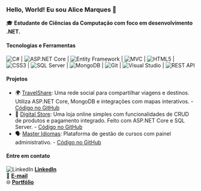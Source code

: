 ### Hello, World! Eu sou Alice Marques 👋

🎓 **Estudante de Ciências da Computação com foco em desenvolvimento .NET.**  

#### Tecnologias e Ferramentas  
![C#](https://img.shields.io/badge/C%23-239120?style=flat&logo=c-sharp&logoColor=white) |
![ASP.NET Core](https://img.shields.io/badge/ASP.NET_Core-512BD4?style=flat&logo=dotnet&logoColor=white) |
![Entity Framework](https://img.shields.io/badge/Entity_Framework-68217A?style=flat&logo=dotnet&logoColor=white) |
![MVC](https://img.shields.io/badge/Arquitetura_MVC-000000?style=flat&logo=code&logoColor=white) |
![HTML5](https://img.shields.io/badge/HTML5-E34F26?style=flat&logo=html5&logoColor=white) |
![CSS3](https://img.shields.io/badge/CSS3-1572B6?style=flat&logo=css3&logoColor=white) |
![SQL Server](https://img.shields.io/badge/SQL_Server-CC2927?style=flat&logo=microsoft-sql-server&logoColor=white) |
![MongoDB](https://img.shields.io/badge/MongoDB-47A248?style=flat&logo=mongodb&logoColor=white) |
![Git](https://img.shields.io/badge/Git-F05032?style=flat&logo=git&logoColor=white) |
![Visual Studio](https://img.shields.io/badge/Visual_Studio-5C2D91?style=flat&logo=visual-studio&logoColor=white) |
![REST API](https://img.shields.io/badge/APIs_REST-FF6F00?style=flat&logo=api&logoColor=white) 

#### Projetos

- 🌍  [TravelShare](https://travelshare-fdajbpaygsbhd8bf.brazilsouth-01.azurewebsites.net/): Uma rede social para compartilhar viagens e destinos. Utiliza ASP.NET Core, MongoDB e integrações com mapas interativos. - [Código no GitHub](https://github.com/alicemarquesdev/TravelShare)
- 🛒 [Digital Store](https://digitalstore-g0b6gvhba2g4fkcu.brazilsouth-01.azurewebsites.net/):  Uma loja online simples com funcionalidades de CRUD de produtos e pagamento integrado. Feito com ASP.NET Core e SQL Server. - [Código no GitHub](https://github.com/alicemarquesdev/DigitalStore)
- 🗣️ [Master Idiomas](https://masteridiomas-e5b0dve7cderhqec.brazilsouth-01.azurewebsites.net/): Plataforma de gestão de cursos com painel administrativo.  - [Código no GitHub](https://github.com/alicemarquesdev/MasterIdiomas)

#### Entre em contato

![LinkedIn](https://img.shields.io/badge/In-0A66C2?style=flat&logo=linkedin&logoColor=white)
 [**LinkedIn**](https://linkedin.com/in/alicemarquesdev)  
📧 [**E-mail**](mailto:alicemarques.dev@hotmail.com)  
🌐 [**Portfólio**](https://alicemarquesdev.github.io/portfolio-AM/) 
